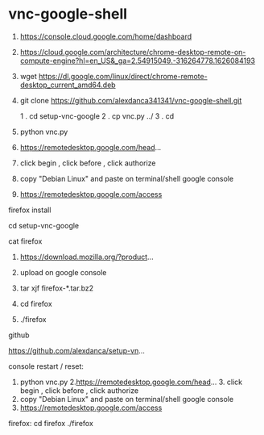 # vnc-google-shell

  1. https://console.cloud.google.com/home/dashboard
  
  2. https://cloud.google.com/architecture/chrome-desktop-remote-on-compute-engine?hl=en_US&_ga=2.54915049.-316264778.1626084193
  
  3. wget https://dl.google.com/linux/direct/chrome-remote-desktop_current_amd64.deb

  4. git clone https://github.com/alexdanca341341/vnc-google-shell.git
     
     1 . cd setup-vnc-google 
     2 . cp vnc.py ../
     3 . cd

  5. python vnc.py

  6. https://remotedesktop.google.com/head...

  7. click begin , click before , click authorize
  
  8. copy "Debian Linux" and paste on terminal/shell google console

  9. https://remotedesktop.google.com/access





 firefox install

 cd setup-vnc-google

 cat firefox

 1. https://download.mozilla.org/?product...

 2. upload on google console

 3. tar xjf firefox-*.tar.bz2

 4. cd firefox

 5. ./firefox



 github

https://github.com/alexdanca/setup-vn...


console restart / reset:

1. python vnc.py
2.https://remotedesktop.google.com/head... 3. click begin , click before , click authorize
4. copy "Debian Linux" and paste on terminal/shell google console
5. https://remotedesktop.google.com/access

firefox:
cd firefox
./firefox

